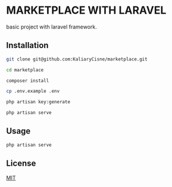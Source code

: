 # MARKETPLACE WITH LARAVEL

basic project with laravel framework.

## Installation

```bash
git clone git@github.com:KaliaryCisne/marketplace.git

cd marketplace

composer install

cp .env.example .env

php artisan key:generate

php artisan serve
```

## Usage

```bash
php artisan serve
```

## License
[MIT](https://github.com/KaliaryCisne/marketplace/blob/master/LICENSE)

